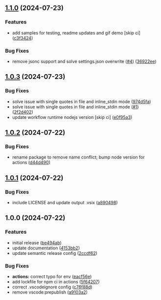 <!-- markdownlint-disable -->

## [1.1.0](https://github.com/dhananjaipai/vscode-faster-format-with-cli/compare/v1.0.3...v1.1.0) (2024-07-23)


### Features

* add samples for testing, readme updates and gif demo [skip ci] ([c3f3424](https://github.com/dhananjaipai/vscode-faster-format-with-cli/commit/c3f34240ca091fa21ccd3cec1f1c029d159eaf23))


### Bug Fixes

* remove jsonc support and solve settings.json overwrite ([#4](https://github.com/dhananjaipai/vscode-faster-format-with-cli/issues/4)) ([36922ee](https://github.com/dhananjaipai/vscode-faster-format-with-cli/commit/36922eef2aa507102280d9c449d2c4de5192ec0b))

## [1.0.3](https://github.com/dhananjaipai/vscode-faster-format-with-cli/compare/v1.0.2...v1.0.3) (2024-07-23)


### Bug Fixes

* solve issue with single quotes in file and inline_stdin mode ([974d5fa](https://github.com/dhananjaipai/vscode-faster-format-with-cli/commit/974d5fa93849c97753fbe627663abcc1d9a93917))
* solve issue with single quotes in file and inline_stdin mode ([#1](https://github.com/dhananjaipai/vscode-faster-format-with-cli/issues/1)) ([2f2d402](https://github.com/dhananjaipai/vscode-faster-format-with-cli/commit/2f2d402f67c33766e74a1d9f7482a854f641d7c0))
* update workflow runtime nodejs version [skip ci] ([e0f95a3](https://github.com/dhananjaipai/vscode-faster-format-with-cli/commit/e0f95a34a236759943e71a11a33a2c130188a61d))

## [1.0.2](https://github.com/dhananjaipai/vscode-faster-format-with-cli/compare/v1.0.1...v1.0.2) (2024-07-22)


### Bug Fixes

* rename package to remove name conflict; bump node version for actions ([d44d490](https://github.com/dhananjaipai/vscode-faster-format-with-cli/commit/d44d49043b6ba1cbb7b808904ce6a6e664074aab))

## [1.0.1](https://github.com/dhananjaipai/vscode-faster-format-with-cli/compare/v1.0.0...v1.0.1) (2024-07-22)


### Bug Fixes

* include LICENSE and update output .vsix ([a890498](https://github.com/dhananjaipai/vscode-faster-format-with-cli/commit/a890498cc7b51560071064d300bedac701fe8b92))

## 1.0.0 (2024-07-22)


### Features

* initial release ([be494ab](https://github.com/dhananjaipai/vscode-faster-format-with-cli/commit/be494ab695a04990220568bf31b9ae37f92edfc1))
* update documentation ([4153bb2](https://github.com/dhananjaipai/vscode-faster-format-with-cli/commit/4153bb273008d5d51ebc030bd3661a691d443082))
* update semantic release config ([2ccdf62](https://github.com/dhananjaipai/vscode-faster-format-with-cli/commit/2ccdf62ab485337e4fceb0bf64d25f283f9d7c84))


### Bug Fixes

* **actions:** correct typo for env ([eacf56e](https://github.com/dhananjaipai/vscode-faster-format-with-cli/commit/eacf56eb38b9a40cee6d7cafafc8991b23250360))
* add lockfile for npm ci in actions ([5f64207](https://github.com/dhananjaipai/vscode-faster-format-with-cli/commit/5f64207a2959777db42e12f9744be32d25b007ca))
* correct .vscodeignore config ([c76f88d](https://github.com/dhananjaipai/vscode-faster-format-with-cli/commit/c76f88d911cf4860b46fa21d408b5adda6782f96))
* remove vscode:prepublish ([a9103a2](https://github.com/dhananjaipai/vscode-faster-format-with-cli/commit/a9103a29f9872bfa79d49b9a2405bca8cfa69391))
